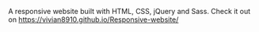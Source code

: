 A responsive website built with HTML, CSS, jQuery and Sass. Check it out on https://vivian8910.github.io/Responsive-website/
